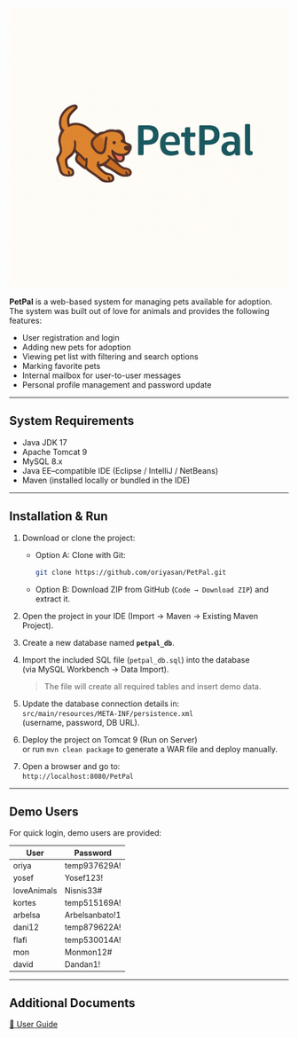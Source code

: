 ![PetPal Logo](src/main/webapp/resources/images/logo.png)  

**PetPal** is a web-based system for managing pets available for adoption.  
The system was built out of love for animals and provides the following features:
- User registration and login  
- Adding new pets for adoption  
- Viewing pet list with filtering and search options  
- Marking favorite pets  
- Internal mailbox for user-to-user messages  
- Personal profile management and password update  

---

## System Requirements
- Java JDK 17  
- Apache Tomcat 9  
- MySQL 8.x  
- Java EE–compatible IDE (Eclipse / IntelliJ / NetBeans)  
- Maven (installed locally or bundled in the IDE)  

---

## Installation & Run
1. Download or clone the project:
   - Option A: Clone with Git:  
     ```bash
     git clone https://github.com/oriyasan/PetPal.git
     ```  
   - Option B: Download ZIP from GitHub (`Code → Download ZIP`) and extract it.  

2. Open the project in your IDE (Import → Maven → Existing Maven Project).  
3. Create a new database named **`petpal_db`**.  
4. Import the included SQL file (`petpal_db.sql`) into the database  
   (via MySQL Workbench → Data Import).  
   > The file will create all required tables and insert demo data.  
5. Update the database connection details in:  
   `src/main/resources/META-INF/persistence.xml`  
   (username, password, DB URL).  
6. Deploy the project on Tomcat 9 (Run on Server)  
   or run `mvn clean package` to generate a WAR file and deploy manually.  
7. Open a browser and go to:  
   `http://localhost:8080/PetPal`

---

## Demo Users
For quick login, demo users are provided:

| User        | Password      |
|-------------|---------------|
| oriya       | temp937629A!  |
| yosef       | Yosef123!     |
| loveAnimals | Nisnis33#     |
| kortes      | temp515169A!  |
| arbelsa     | Arbelsanbato!1|
| dani12      | temp879622A!  |
| flafi       | temp530014A!  |
| mon         | Monmon12#     |
| david       | Dandan1!      |

---

## Additional Documents
[📘 User Guide](UserGuide.pdf)


 
